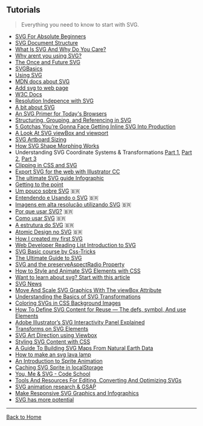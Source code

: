 ## Tutorials

> Everything you need to know to start with SVG.

- [SVG For Absolute Beginners](http://unicorn-ui.com/blog/svg-for-beginners.html)
- [SVG Document Structure](http://unicorn-ui.com/blog/svg-document-structure.html)
- [What Is SVG And Why Do You Care?](http://unicorn-ui.com/blog/what-is-svg-and-why-do-you-care.html)
- [Why arent you using SVG?](http://code.tutsplus.com/tutorials/why-arent-you-using-svg--net-25414)
- [The Once and Future SVG](http://radar.oreilly.com/2014/11/the-once-and-future-svg.html)
- [SVGBasics](http://www.svgbasics.com/)
- [Using SVG](http://css-tricks.com/using-svg/)
- [MDN docs about SVG](https://developer.mozilla.org/en-US/docs/Web/SVG)
- [Add svg to web page](http://www.sitepoint.com/add-svg-to-web-page/)
- [W3C Docs](http://www.w3.org/Graphics/SVG/)
- [Resolution Indepence with SVG](http://www.smashingmagazine.com/2012/01/16/resolution-independence-with-svg/)
- [A bit about SVG](http://seesparkbox.com/foundry/a_bit_about_svg)
- [An SVG Primer for Today's Browsers](http://www.w3.org/Graphics/SVG/IG/resources/svgprimer.html)
- [Structuring, Grouping, and Referencing in SVG](http://sarasoueidan.com/blog/structuring-grouping-referencing-in-svg/)
- [5 Gotchas You’re Gonna Face Getting Inline SVG Into Production](http://css-tricks.com/gotchas-on-getting-svg-into-production/)
- [A Look At SVG viewBox and viewport](http://jonibologna.com/svg-viewbox-and-viewport/)
- [SVG Artboard Sizing](http://css-tricks.com/svg-artboard-sizing/)
- [How SVG Shape Morphing Works](http://css-tricks.com/svg-shape-morphing-works/)
- Understanding SVG Coordinate Systems & Transformations [Part 1](http://sarasoueidan.com/blog/svg-coordinate-systems/ "The viewport, viewBox, & preserveAspectRatio"), [Part 2](http://sarasoueidan.com/blog/svg-transformations/ "The transform Attribute"), [Part 3](http://sarasoueidan.com/blog/nesting-svgs/ "Establishing New Viewports")
- [Clipping in CSS and SVG](http://sarasoueidan.com/blog/css-svg-clipping/)
- [Export SVG for the web with Illustrator CC](http://creativedroplets.com/export-svg-for-the-web-with-illustrator-cc/)
- [The ultimate SVG guide Infographic](https://psdtowp.net/svg.html)
- [Getting to the point](http://schepers.cc/getting-to-the-point)
- [Um pouco sobre SVG](http://simplesideias.com.br/um-pouco-sobre-svg) 🇧🇷 
- [Entendendo e Usando o SVG](http://www.devmedia.com.br/entendendo-e-usando-o-svg/19773) 🇧🇷 
- [Imagens em alta resolução utilizando SVG](http://tableless.com.br/imagens-em-alta-resolucao-utilizando-svg/) 🇧🇷 
- [Por que usar SVG?](http://willianjusten.com.br/por-que-usar-svg/) 🇧🇷 
- [Como usar SVG](http://willianjusten.com.br/como-usar-svg/) 🇧🇷 
- [A estrutura do SVG](http://willianjusten.com.br/a-estrutura-do-svg/) 🇧🇷 
- [Atomic Design no SVG](http://willianjusten.com.br/atomic-design-no-svg/) 🇧🇷 
- [How I created my first SVG](https://ihatetomatoes.net/how-i-created-my-first-svg/)
- [Web Developer Reading List Introduction to SVG](http://demosthenes.info/blog/970/Web-Developer-Reading-List-Introduction-to-SVG)
- [SVG Basic course by Css-Tricks](http://css-tricks.com/lodge/svg/table-of-contents/)
- [The Ultimate Guide to SVG](http://www.webdesignerdepot.com/2015/01/the-ultimate-guide-to-svg/)
- [SVG and the preserveAspectRadio Property](http://unmatchedstyle.com/news/svg-and-the-preserveaspectratio-property.php)
- [How to Style and Animate SVG Elements with CSS](http://medialoot.com/blog/how-to-style-and-animate-svg-elements-with-css/)
- [Want to learn about svg? Start with this article](http://www.designyourway.net/blog/resources/want-to-learn-about-svg-start-with-this-article/)
- [SVG News](http://svg-news.com/)
- [Move And Scale SVG Graphics With The viewBox Attribute](http://www.vanseodesign.com/web-design/svg-viewbox/)
- [Understanding the Basics of SVG Transformations](http://creativecrunk.com/understanding-the-basics-of-svg-transformations/)
- [Coloring SVGs in CSS Background Images](http://codepen.io/noahblon/blog/coloring-svgs-in-css-background-images)
- [How To Define SVG Content for Reuse — The defs, symbol, And use Elements](http://www.vanseodesign.com/web-design/svg-definition-reuse/)
- [Adobe Illustrator’s SVG Interactivity Panel Explained](http://webdesign.tutsplus.com/tutorials/adobe-illustrators-svg-interactivity-panel-explained--cms-23600)
- [Transforms on SVG Elements](https://css-tricks.com/transforms-on-svg-elements/)
- [SVG Art Direction using Viewbox](http://sarasoueidan.com/blog/svg-art-direction-using-viewbox/)
- [Styling SVG <use> Content with CSS](http://tympanus.net/codrops/2015/07/16/styling-svg-use-content-css/)
- [A Guide To Building SVG Maps From Natural Earth Data](http://www.smashingmagazine.com/2015/09/making-svg-maps-from-natural-earth-data/)
- [How to make an svg lava lamp](http://codepen.io/chrisgannon/blog/how-to-make-an-svg-lava-lamp)
- [An Introduction to Sprite Animation](http://eighthdaydesign.com/journal/sprite-animation)
- [Caching SVG Sprite in localStorage](http://osvaldas.info/caching-svg-sprite-in-localstorage)
- [You, Me & SVG - Code School](https://www.codeschool.com/courses/you-me-svg)
- [Tools And Resources For Editing, Converting And Optimizing SVGs](https://www.smashingmagazine.com/2016/04/tools-and-resources-for-editing-converting-and-optimizing-svgs/)
- [SVG animation research & GSAP](http://codepen.io/FabioG/post/svg-animation-research-gsap)
- [Make Responsive SVG Graphics and Infographics](https://www.sitepoint.com/make-responsive-svg-graphs-infographics)
- [SVG has more potential](https://madebymike.com.au/writing/svg-has-more-potential/)

---
[Back to Home](https://github.com/willianjusten/awesome-svg)
